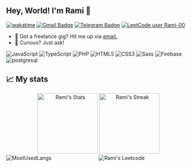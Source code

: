 ## Hey, World! I'm Rami 👋

[![wakatime](https://wakatime.com/badge/user/aa09bb25-ed24-4cf1-87b4-ae8c509c9d98.svg)](https://wakatime.com/@aa09bb25-ed24-4cf1-87b4-ae8c509c9d98)
[![Gmail Badge](https://img.shields.io/badge/-ramipro.ac@gmail.com-c14438?style=social&logo=Gmail&logoColor=red&link=mailto:ramipro.ac@gmail.com)](mailto:ramipro.ac@gmail.com)
[![Telegram Badge](https://img.shields.io/badge/-Telegram-c14438?style=social&logo=Telegram&logoColor=red&link=https://t.me/u88s8)](https://t.me/u88s8)
[![LeetCode user Rami-00](https://img.shields.io/badge/dynamic/json?style=for-the-badge&labelColor=black&color=%23ffa116&label=Solved&query=solvedOverTotal&url=https%3A%2F%2Fleetcode-badge.vercel.app%2Fapi%2Fusers%2FRami-00&logo=leetcode&logoColor=yellow)](https://leetcode.com/Rami-00/)

- 💼 Got a freelance gig? Hit me up via <a href="mailto:ramipro.ac@gmail.com">email.</a>
- 💬 Curious? Just ask!

<div class="badges-intro">

![JavaScript](https://img.shields.io/badge/-JavaScript-000000?style=flat&logo=javascript&logoColor=#F7DF1E)
![TypeScript](https://img.shields.io/badge/-TypeScript-000000?style=flat&logo=typescript&logoColor=#3178C6)
![PHP](https://img.shields.io/badge/-PHP-000000?style=flat&logo=php&logoColor=#777BB4)
![HTML5](https://img.shields.io/badge/-HTML5-000000?style=flat&logo=html5&logoColor=#E34F26)
![CSS3](https://img.shields.io/badge/-CSS3-000000?style=flat&logo=css3&logoColor=#1572B6)
![Sass](https://img.shields.io/badge/-Sass-000000?style=flat&logo=sass&logoColor=#CC6699)
![Firebase](https://img.shields.io/badge/-Firebase-000000?style=flat&logo=firebase&logoColor=#FFCA28)
![postgresql](https://img.shields.io/badge/-postgresql-000000?style=flat&logo=postgresql&logoColor=#FFCA28)

## 📈 My stats

<div class="badges-githubstats">
  <p align="center">
    <img src="https://github-readme-stats.vercel.app/api?username=Rami-00&theme=tokyonight&show_icons=true&hide_border=true&count_private=true" alt="Rami's Stats" height="165">
    <img src="https://github-readme-streak-stats.herokuapp.com/?user=Rami-00&theme=tokyonight&hide_border=true" alt="Rami's Streak" height="165"><br>
    <img align="center" src="https://leetcode-stats.vercel.app/api?username=Rami-00&theme=Light" alt="Rami's Leetcode"/>
    <img align="left" src="https://github-readme-stats.vercel.app/api/top-langs?username=Rami-00&show_icons=true&locale=en&layout=compact" alt="MostUsedLangs" />
  </p>
</div>
